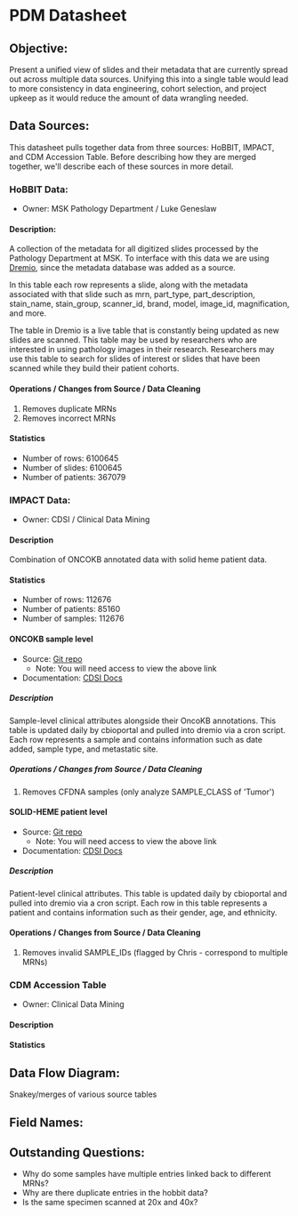 # PDM Datasheet

## Objective:

Present a unified view of slides and their metadata that are currently spread out across multiple data sources. Unifying this into a single table would lead to more consistency in data engineering, cohort selection, and project upkeep as it would reduce the amount of data wrangling needed.

## Data Sources:

This datasheet pulls together data from three sources: HoBBIT, IMPACT, and CDM Accession Table.
Before describing how they are merged together, we'll describe each of these sources in more detail.

### HoBBIT Data:

- Owner: MSK Pathology Department / Luke Geneslaw

#### Description: 

A collection of the metadata for all digitized slides processed by the Pathology Department at MSK. To interface with this data we are using [Dremio](https://tlvidreamcord1:9047/login?redirect=%2F), since the metadata database was added as a source. 

In this table each row represents a slide, along with the metadata associated with that slide such as mrn, part_type, part_description, stain_name, stain_group, scanner_id, brand, model, image_id, magnification, and more.

The table in Dremio is a live table that is constantly being updated as new slides are scanned. This table may be used by researchers who are interested in using pathology images in their research. Researchers may use this table to search for slides of interest or slides that have been scanned while they build their patient cohorts.

#### Operations / Changes from Source / Data Cleaning
1. Removes duplicate MRNs 
2. Removes incorrect MRNs

#### Statistics

- Number of rows: 6100645
- Number of slides: 6100645
- Number of patients: 367079

### IMPACT Data:

- Owner: CDSI / Clinical Data Mining

#### Description

Combination of ONCOKB annotated data with solid heme patient data.

#### Statistics

- Number of rows: 112676
- Number of patients: 85160
- Number of samples: 112676

#### ONCOKB sample level

- Source: [Git repo](https://github.mskcc.org/cdsi/oncokb-annotated-msk-impact)
    - Note: You will need access to view the above link
- Documentation: [CDSI Docs](https://github.mskcc.org/pages/cdsi/docs/cdsi-data/data-dictionary/cdm_md_project_sample_summary_data/)

##### Description

Sample-level clinical attributes alongside their OncoKB annotations. This table is updated daily by cbioportal and pulled into dremio via a cron script. Each row represents a sample and contains information such as date added, sample type, and metastatic site.

##### Operations / Changes from Source / Data Cleaning
1. Removes CFDNA samples (only analyze SAMPLE_CLASS of 'Tumor')

#### SOLID-HEME patient level

- Source: [Git repo](https://github.mskcc.org/cdsi/msk-impact/tree/master/msk_solid_heme)
    - Note: You will need access to view the above link
- Documentation: [CDSI Docs](https://github.mskcc.org/pages/cdsi/docs/cdsi-data/data-dictionary/cdm_md_project_patient_summary_data/)

##### Description

Patient-level clinical attributes. This table is updated daily by cbioportal and pulled into dremio via a cron script. Each row in this table represents a patient and contains information such as their gender, age, and ethnicity.

#### Operations / Changes from Source / Data Cleaning
1. Removes invalid SAMPLE_IDs (flagged by Chris - correspond to multiple MRNs)

### CDM Accession Table

- Owner: Clinical Data Mining

#### Description

#### Statistics

## Data Flow Diagram:

Snakey/merges of various source tables

## Field Names:

## Outstanding Questions:

- Why do some samples have multiple entries linked back to different MRNs?
- Why are there duplicate entries in the hobbit data?
- Is the same specimen scanned at 20x and 40x?